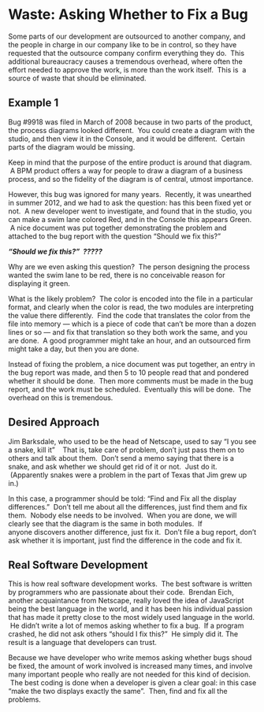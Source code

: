 #  Waste: Asking Whether to Fix a Bug

Some parts of our development are outsourced to another company, and the people in charge in our company like to be in control, so they have requested that the outsource company confirm everything they do.  This additional bureaucracy causes a tremendous overhead, where often the effort needed to approve the work, is more than the work itself.  This is  a source of waste that should be eliminated.

## Example 1

Bug #9918 was filed in March of 2008 because in two parts of the product, the process diagrams looked different.  You could create a diagram with the studio, and then view it in the Console, and it would be different.  Certain parts of the diagram would be missing.  

Keep in mind that the purpose of the entire product is around that diagram.  A BPM product offers a way for people to draw a diagram of a business process, and so the fidelity of the diagram is of central, utmost importance.  

However, this bug was ignored for many years.  Recently, it was unearthed in summer 2012, and we had to ask the question: has this been fixed yet or not.  A new developer went to investigate, and found that in the studio, you can make a swim lane colored Red, and in the Console this appears Green.  A nice document was put together demonstrating the problem and attached to the bug report with the question “Should we fix this?”  

_**“Should we fix this?”  ?????**_  

Why are we even asking this question?  The person designing the process wanted the swim lane to be red, there is no conceivable reason for displaying it green.  

What is the likely problem?  The color is encoded into the file in a particular format, and clearly when the color is read, the two modules are interpreting the value there differently.  Find the code that translates the color from the file into memory — which is a piece of code that can’t be more than a dozen lines or so — and fix that translation so they both work the same, and you are done.  A good programmer might take an hour, and an outsourced firm might take a day, but then you are done.  

Instead of fixing the problem, a nice document was put together, an entry in the bug report was made, and then 5 to 10 people read that and pondered whether it should be done.  Then more comments must be made in the bug report, and the work must be scheduled.  Eventually this will be done.  The overhead on this is tremendous.

## Desired Approach

Jim Barksdale, who used to be the head of Netscape, used to say “I you see a snake, kill it”    That is, take care of problem, don’t just pass them on to others and talk about them.  Don’t send a memo saying that there is a snake, and ask whether we should get rid of it or not.  Just do it.  (Apparently snakes were a problem in the part of Texas that Jim grew up in.)  

In this case, a programmer should be told: “Find and Fix all the display differences.”  Don’t tell me about all the differences, just find them and fix them.  Nobody else needs to be involved.  When you are done, we will clearly see that the diagram is the same in both modules.  If anyone discovers another difference, just fix it.  Don’t file a bug report, don’t ask whether it is important, just find the difference in the code and fix it.

## Real Software Development

This is how real software development works.  The best software is written by programmers who are passionate about their code.  Brendan Eich, another acquaintance from Netscape, really loved the idea of JavaScript being the best language in the world, and it has been his individual passion that has made it pretty close to the most widely used language in the world.  He didn’t write a lot of memos asking whether to fix a bug.  If a program crashed, he did not ask others “should I fix this?”  He simply did it. The result is a language that developers can trust. 

Because we have developer who write memos asking whether bugs shoud be fixed, the amount of work involved is increased many times, and involve many important people who really are not needed for this kind of decision.  The best coding is done when a developer is given a clear goal: in this case “make the two displays exactly the same”.  Then, find and fix all the problems.